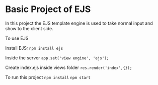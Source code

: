 # Basic Project of EJS
In this project the EJS template engine is used to take normal input and show to the client side. 

To use EJS

Install EJS:
`npm install ejs`

Inside the server
`app.set('view engine', 'ejs');`

Create index.ejs inside views folder
`res.render('index',{});`

To run this project
`npm install`
 `npm start`
